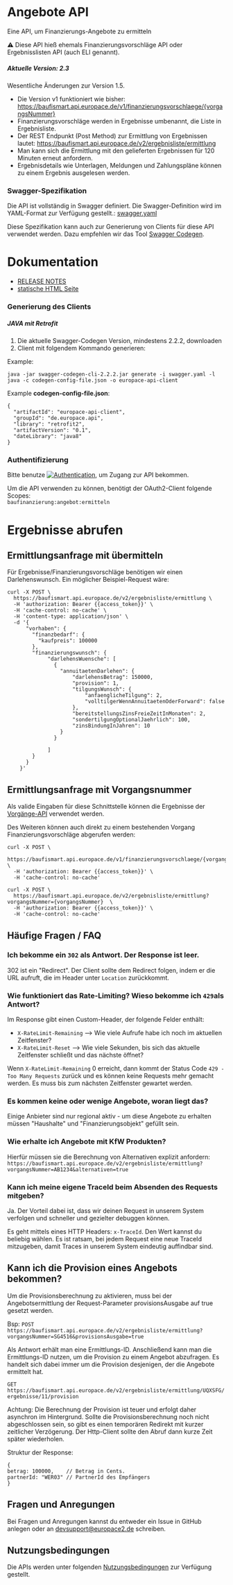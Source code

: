 # Angebote API

Eine API, um Finanzierungs-Angebote zu ermitteln

⚠️ Diese API hieß ehemals Finanzierungsvorschläge API oder Ergebnisslisten API (auch ELI genannt).

##### Aktuelle Version: 2.3

Wesentliche Änderungen zur Version 1.5.

* Die Version v1 funktioniert wie bisher: https://baufismart.api.europace.de/v1/finanzierungsvorschlaege/{vorgangsNummer}
* Finanzierungsvorschläge werden in Ergebnisse umbenannt, die Liste in Ergebnisliste.
* Der REST Endpunkt (Post Method) zur Ermittlung von Ergebnissen lautet: https://baufismart.api.europace.de/v2/ergebnisliste/ermittlung
* Man kann sich die Ermittlung mit den gelieferten Ergebnissen für 120 Minuten erneut anfordern.
* Ergebnisdetails wie Unterlagen, Meldungen und Zahlungspläne können zu einem Ergebnis ausgelesen werden.


### Swagger-Spezifikation

Die API ist vollständig in Swagger definiert. Die Swagger-Definition wird im YAML-Format zur Verfügung gestellt.: [swagger.yaml](swagger.yaml)

Diese Spezifikation kann auch zur Generierung von Clients für diese API verwendet
werden. Dazu empfehlen wir das Tool [Swagger Codegen](https://github.com/swagger-api/swagger-codegen). 

# Dokumentation

 - [RELEASE NOTES](https://github.com/hypoport/finanzierungsvorschlaege-api/releases)
 - [statische HTML Seite](http://htmlpreview.github.io?https://raw.githubusercontent.com/hypoport/finanzierungsvorschlaege-api/master/Dokumentation/index.html)

### Generierung des Clients
##### JAVA mit Retrofit

1. Die aktuelle Swagger-Codegen Version, mindestens 2.2.2, downloaden
2. Client mit folgendem Kommando generieren:

Example:

```
java -jar swagger-codegen-cli-2.2.2.jar generate -i swagger.yaml -l java -c codegen-config-file.json -o europace-api-client
```

Example **codegen-config-file.json**:

```
{
  "artifactId": "europace-api-client",
  "groupId": "de.europace.api",
  "library": "retrofit2",
  "artifactVersion": "0.1",
  "dateLibrary": "java8"
}

```

### Authentifizierung
Bitte benutze [![Authentication](https://img.shields.io/badge/Auth-OAuth2-green)](https://github.com/europace/authorization-api), um Zugang zur API bekommen.

Um die API verwenden zu können, benötigt der OAuth2-Client folgende Scopes: \
`baufinanzierung:angebot:ermitteln`

# Ergebnisse abrufen

## Ermittlungsanfrage mit übermitteln

Für Ergebnisse/Finanzierungsvorschläge benötigen wir einen Darlehenswunsch. Ein möglicher Beispiel-Request wäre:

```
curl -X POST \
  https://baufismart.api.europace.de/v2/ergebnisliste/ermittlung \
  -H 'authorization: Bearer {{access_token}}' \
  -H 'cache-control: no-cache' \
  -H 'content-type: application/json' \
  -d '{
      "vorhaben": {
        "finanzbedarf": {
          "kaufpreis": 100000
        },
        "finanzierungswunsch": {
             "darlehensWuensche": [
               {
                 "annuitaetenDarlehen": {
                     "darlehensBetrag": 150000,
                     "provision": 1,
                     "tilgungsWunsch": {
                         "anfaenglicheTilgung": 2,
                         "volltilgerWennAnnuitaetenOderForward": false
                     },
                     "bereitstellungsZinsFreieZeitInMonaten": 2,
                     "sondertilgungOptionalJaehrlich": 100,
                     "zinsBindungInJahren": 10
                 }
               }

             ]
        }
      }
    }'
```

## Ermittlungsanfrage mit Vorgangsnummer

Als valide Eingaben für diese Schnittstelle können die Ergebnisse der [Vorgänge-API](https://github.com/hypoport/vorgaenge-api)
verwendet werden.

Des Weiteren können auch direkt zu einem bestehenden Vorgang Finanzierungsvorschläge abgerufen werden:

```
curl -X POST \
  https://baufismart.api.europace.de/v1/finanzierungsvorschlaege/{vorgangsNummer}  \
  -H 'authorization: Bearer {{access_token}}' \
  -H 'cache-control: no-cache'
```


```
curl -X POST \
  https://baufismart.api.europace.de/v2/ergebnisliste/ermittlung?vorgangsNummer={vorgangsNummer}  \
  -H 'authorization: Bearer {{access_token}}' \
  -H 'cache-control: no-cache'
```

## Häufige Fragen / FAQ

### Ich bekomme ein `302` als Antwort. Der Response ist leer.
302 ist ein "Redirect". Der Client sollte dem Redirect folgen, indem er die URL aufruft, die im Header unter `Location` zurückkommt.

### Wie funktioniert das Rate-Limiting? Wieso bekomme ich `429`als Antwort?
Im Response gibt einen Custom-Header, der folgende Felder enthält:

* `X-RateLimit-Remaining` —> Wie viele Aufrufe habe ich noch im aktuellen Zeitfenster?
* `X-RateLimit-Reset` —> Wie viele Sekunden, bis sich das aktuelle Zeitfenster schließt und das nächste öffnet?

Wenn `X-RateLimit-Remaining` 0 erreicht, dann kommt der Status Code `429 - Too Many Requests` zurück und es können keine Requests mehr gemacht werden. Es muss bis zum nächsten Zeitfenster gewartet werden.


### Es kommen keine oder wenige Angebote, woran liegt das?
Einige Anbieter sind nur regional aktiv - um diese Angebote zu erhalten müssen "Haushalte" und "Finanzierungsobjekt" gefüllt sein.

### Wie erhalte ich Angebote mit KfW Produkten?
Hierfür müssen sie die Berechnung von Alternativen explizit anfordern: `https://baufismart.api.europace.de/v2/ergebnisliste/ermittlung?vorgangsNummer=AB1234&alternativen=true`

### Kann ich meine eigene TraceId beim Absenden des Requests mitgeben?
Ja. Der Vorteil dabei ist, dass wir deinen Request in unserem System verfolgen und schneller und gezielter debuggen können.

Es geht mittels eines HTTP Headers: `x-TraceId`. Den Wert kannst du beliebig wählen. Es ist ratsam, bei jedem Request eine neue TraceId mitzugeben, damit Traces in unserem System eindeutig auffindbar sind.

## Kann ich die Provision eines Angebots bekommen?

Um die Provisionsberechnung zu aktivieren, muss bei der Angebotsermittlung der Request-Parameter provisionsAusgabe auf true gesetzt werden.

Bsp: `POST https://baufismart.api.europace.de/v2/ergebnisliste/ermittlung?vorgangsNummer=SG4516&provisionsAusgabe=true`

Als Antwort erhält man eine Ermittlungs-ID. Anschließend kann man die Ermittlungs-ID nutzen, um die Provision zu einem Angebot abzufragen. Es handelt sich dabei immer um die Provision desjenigen, der die Angebote ermittelt hat.

`GET https://baufismart.api.europace.de/v2/ergebnisliste/ermittlung/UQXSFG/ergebnisse/11/provision`

Achtung: Die Berechnung der Provision ist teuer und erfolgt daher asynchron im Hintergrund. Sollte die Provisionsberechnung noch nicht abgeschlossen sein, so gibt es einen temporären Redirekt mit kurzer zeitlicher Verzögerung. Der Http-Client sollte den Abruf dann kurze Zeit später wiederholen.

Struktur der Response:
```
{
betrag: 100000,    // Betrag in Cents.
partnerId: "WER03" // PartnerId des Empfängers
}
```



## Fragen und Anregungen
Bei Fragen und Anregungen kannst du entweder ein Issue in GitHub anlegen oder an [devsupport@europace2.de](mailto:devsupport@europace2.de) schreiben.


## Nutzungsbedingungen
Die APIs werden unter folgenden [Nutzungsbedingungen](https://developer.europace.de/terms/) zur Verfügung gestellt.
